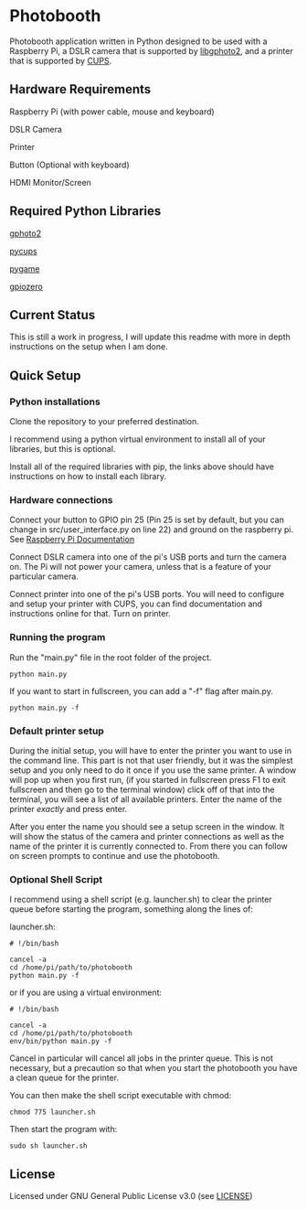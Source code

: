 # Photobooth
Photobooth application written in Python designed to be used with a Raspberry Pi, a DSLR camera that is supported by [libgphoto2](http://gphoto.org/proj/libgphoto2/support.php), and a printer that is supported by [CUPS](https://www.cups.org/).

## Hardware Requirements
Raspberry Pi (with power cable, mouse and keyboard)

DSLR Camera

Printer

Button (Optional with keyboard)

HDMI Monitor/Screen

## Required Python Libraries
[gphoto2](https://pypi.org/project/gphoto2/)

[pycups](https://pypi.org/project/pycups/)

[pygame](https://www.pygame.org/)

[gpiozero](https://pypi.org/project/gpiozero/)

## Current Status

This is still a work in progress, I will update this readme with more in depth instructions on the setup when I am done.

## Quick Setup

### Python installations

Clone the repository to your preferred destination.

I recommend using a python virtual environment to install all of your libraries, but this is optional.

Install all of the required libraries with pip, the links above should have instructions on how to install each library.

### Hardware connections

Connect your button to GPIO pin 25 (Pin 25 is set by default, but you can change in src/user_interface.py on line 22) and ground on the raspberry pi. See [Raspberry Pi Documentation](https://www.raspberrypi.org/documentation/usage/gpio/)

Connect DSLR camera into one of the pi's USB ports and turn the camera on. The Pi will not power your camera, unless that is a feature of your particular camera.

Connect printer into one of the pi's USB ports. You will need to configure and setup your printer with CUPS, you can find documentation and instructions online for that. Turn on printer.

### Running the program
Run the "main.py" file in the root folder of the project.

```
python main.py
```
If you want to start in fullscreen, you can add a "-f" flag after main.py.

```
python main.py -f
```

### Default printer setup

During the initial setup, you will have to enter the printer you want to use in the command line. This part is not that user friendly, but it was the simplest setup and you only need to do it once if you use the same printer. A window will pop up when you first run, (if you started in fullscreen press F1 to exit fullscreen and then go to the terminal window) click off of that into the terminal, you will see a list of all available printers. Enter the name of the printer *exactly* and press enter.

After you enter the name you should see a setup screen in the window. It will show the status of the camera and printer connections as well as the name of the printer it is currently connected to. From there you can follow on screen prompts to continue and use the photobooth.

### Optional Shell Script

I recommend using a shell script (e.g. launcher.sh) to clear the printer queue before starting the program, something along the lines of:

launcher.sh:
```
# !/bin/bash

cancel -a
cd /home/pi/path/to/photobooth
python main.py -f
```

or if you are using a virtual environment:


```
# !/bin/bash

cancel -a
cd /home/pi/path/to/photobooth
env/bin/python main.py -f
```

Cancel in particular will cancel all jobs in the printer queue. This is not necessary, but a precaution so that when you start the photobooth you have a clean queue for the printer.

You can then make the shell script executable with chmod:

```
chmod 775 launcher.sh
```

Then start the program with:

```
sudo sh launcher.sh
```

## License

Licensed under GNU General Public License v3.0 (see [LICENSE](https://github.com/aabasharain/Photobooth/blob/master/LICENSE))
